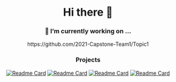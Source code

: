 <div align=center>
  <h1>Hi there 👋</h1>

<h3>🔭 I’m currently working on ...  </h3>
https://github.com/2021-Capstone-Team1/Topic1

  <h3>Projects</h3>

[![Readme Card](https://github-readme-stats.vercel.app/api/pin/?username=Sejong-GG&repo=Sejong.GG)](https://github.com/Sejong-GG/Sejong.GG)
[![Readme Card](https://github-readme-stats.vercel.app/api/pin/?username=kimhanui&repo=Heyjigi)](https://github.com/kimhanui/Heyjigi)
[![Readme Card](https://github-readme-stats.vercel.app/api/pin/?username=kimhanui&repo=2020-InterfaceApp-api)](https://github.com/kimhanui/2020-InterfaceApp-api)
[![Readme Card](https://github-readme-stats.vercel.app/api/pin/?username=kimhanui&repo=IF_CleanCode)](https://github.com/kimhanui/IF_CleanCode)

 </div>
